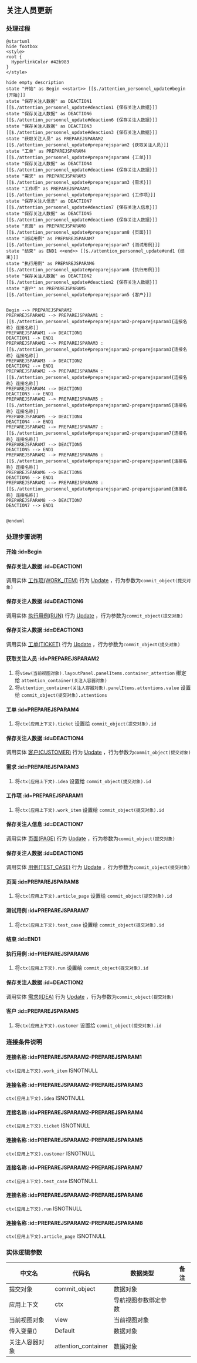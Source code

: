## 关注人员更新 <!-- {docsify-ignore-all} -->

   

### 处理过程

```plantuml
@startuml
hide footbox
<style>
root {
  HyperlinkColor #42b983
}
</style>

hide empty description
state "开始" as Begin <<start>> [[$./attention_personnel_update#begin {开始}]]
state "保存关注人数据" as DEACTION1  [[$./attention_personnel_update#deaction1 {保存关注人数据}]]
state "保存关注人数据" as DEACTION6  [[$./attention_personnel_update#deaction6 {保存关注人数据}]]
state "保存关注人数据" as DEACTION3  [[$./attention_personnel_update#deaction3 {保存关注人数据}]]
state "获取关注人员" as PREPAREJSPARAM2  [[$./attention_personnel_update#preparejsparam2 {获取关注人员}]]
state "工单" as PREPAREJSPARAM4  [[$./attention_personnel_update#preparejsparam4 {工单}]]
state "保存关注人数据" as DEACTION4  [[$./attention_personnel_update#deaction4 {保存关注人数据}]]
state "需求" as PREPAREJSPARAM3  [[$./attention_personnel_update#preparejsparam3 {需求}]]
state "工作项" as PREPAREJSPARAM1  [[$./attention_personnel_update#preparejsparam1 {工作项}]]
state "保存关注人信息" as DEACTION7  [[$./attention_personnel_update#deaction7 {保存关注人信息}]]
state "保存关注人数据" as DEACTION5  [[$./attention_personnel_update#deaction5 {保存关注人数据}]]
state "页面" as PREPAREJSPARAM8  [[$./attention_personnel_update#preparejsparam8 {页面}]]
state "测试用例" as PREPAREJSPARAM7  [[$./attention_personnel_update#preparejsparam7 {测试用例}]]
state "结束" as END1 <<end>> [[$./attention_personnel_update#end1 {结束}]]
state "执行用例" as PREPAREJSPARAM6  [[$./attention_personnel_update#preparejsparam6 {执行用例}]]
state "保存关注人数据" as DEACTION2  [[$./attention_personnel_update#deaction2 {保存关注人数据}]]
state "客户" as PREPAREJSPARAM5  [[$./attention_personnel_update#preparejsparam5 {客户}]]


Begin --> PREPAREJSPARAM2
PREPAREJSPARAM2 --> PREPAREJSPARAM1 : [[$./attention_personnel_update#preparejsparam2-preparejsparam1{连接名称} 连接名称]]
PREPAREJSPARAM1 --> DEACTION1
DEACTION1 --> END1
PREPAREJSPARAM2 --> PREPAREJSPARAM3 : [[$./attention_personnel_update#preparejsparam2-preparejsparam3{连接名称} 连接名称]]
PREPAREJSPARAM3 --> DEACTION2
DEACTION2 --> END1
PREPAREJSPARAM2 --> PREPAREJSPARAM4 : [[$./attention_personnel_update#preparejsparam2-preparejsparam4{连接名称} 连接名称]]
PREPAREJSPARAM4 --> DEACTION3
DEACTION3 --> END1
PREPAREJSPARAM2 --> PREPAREJSPARAM5 : [[$./attention_personnel_update#preparejsparam2-preparejsparam5{连接名称} 连接名称]]
PREPAREJSPARAM5 --> DEACTION4
DEACTION4 --> END1
PREPAREJSPARAM2 --> PREPAREJSPARAM7 : [[$./attention_personnel_update#preparejsparam2-preparejsparam7{连接名称} 连接名称]]
PREPAREJSPARAM7 --> DEACTION5
DEACTION5 --> END1
PREPAREJSPARAM2 --> PREPAREJSPARAM6 : [[$./attention_personnel_update#preparejsparam2-preparejsparam6{连接名称} 连接名称]]
PREPAREJSPARAM6 --> DEACTION6
DEACTION6 --> END1
PREPAREJSPARAM2 --> PREPAREJSPARAM8 : [[$./attention_personnel_update#preparejsparam2-preparejsparam8{连接名称} 连接名称]]
PREPAREJSPARAM8 --> DEACTION7
DEACTION7 --> END1


@enduml
```


### 处理步骤说明

#### 开始 :id=Begin




#### 保存关注人数据 :id=DEACTION1



调用实体 [工作项(WORK_ITEM)](module/ProjMgmt/Work_item.md) 行为 [Update](module/ProjMgmt/Work_item#行为) ，行为参数为`commit_object(提交对象)`

#### 保存关注人数据 :id=DEACTION6



调用实体 [执行用例(RUN)](module/TestMgmt/Run.md) 行为 [Update](module/TestMgmt/Run#行为) ，行为参数为`commit_object(提交对象)`

#### 保存关注人数据 :id=DEACTION3



调用实体 [工单(TICKET)](module/ProdMgmt/Ticket.md) 行为 [Update](module/ProdMgmt/Ticket#行为) ，行为参数为`commit_object(提交对象)`

#### 获取关注人员 :id=PREPAREJSPARAM2



1. 将`view(当前视图对象).layoutPanel.panelItems.container_attention` 绑定给  `attention_container(关注人容器对象)`
2. 将`attention_container(关注人容器对象).panelItems.attentions.value` 设置给  `commit_object(提交对象).attentions`

#### 工单 :id=PREPAREJSPARAM4



1. 将`ctx(应用上下文).ticket` 设置给  `commit_object(提交对象).id`

#### 保存关注人数据 :id=DEACTION4



调用实体 [客户(CUSTOMER)](module/ProdMgmt/Customer.md) 行为 [Update](module/ProdMgmt/Customer#行为) ，行为参数为`commit_object(提交对象)`

#### 需求 :id=PREPAREJSPARAM3



1. 将`ctx(应用上下文).idea` 设置给  `commit_object(提交对象).id`

#### 工作项 :id=PREPAREJSPARAM1



1. 将`ctx(应用上下文).work_item` 设置给  `commit_object(提交对象).id`

#### 保存关注人信息 :id=DEACTION7



调用实体 [页面(PAGE)](module/Wiki/Article_page.md) 行为 [Update](module/Wiki/Article_page#行为) ，行为参数为`commit_object(提交对象)`

#### 保存关注人数据 :id=DEACTION5



调用实体 [用例(TEST_CASE)](module/TestMgmt/Test_case.md) 行为 [Update](module/TestMgmt/Test_case#行为) ，行为参数为`commit_object(提交对象)`

#### 页面 :id=PREPAREJSPARAM8



1. 将`ctx(应用上下文).article_page` 设置给  `commit_object(提交对象).id`

#### 测试用例 :id=PREPAREJSPARAM7



1. 将`ctx(应用上下文).test_case` 设置给  `commit_object(提交对象).id`

#### 结束 :id=END1




#### 执行用例 :id=PREPAREJSPARAM6



1. 将`ctx(应用上下文).run` 设置给  `commit_object(提交对象).id`

#### 保存关注人数据 :id=DEACTION2



调用实体 [需求(IDEA)](module/ProdMgmt/Idea.md) 行为 [Update](module/ProdMgmt/Idea#行为) ，行为参数为`commit_object(提交对象)`

#### 客户 :id=PREPAREJSPARAM5



1. 将`ctx(应用上下文).customer` 设置给  `commit_object(提交对象).id`

### 连接条件说明
#### 连接名称 :id=PREPAREJSPARAM2-PREPAREJSPARAM1

```ctx(应用上下文).work_item``` ISNOTNULL
#### 连接名称 :id=PREPAREJSPARAM2-PREPAREJSPARAM3

```ctx(应用上下文).idea``` ISNOTNULL
#### 连接名称 :id=PREPAREJSPARAM2-PREPAREJSPARAM4

```ctx(应用上下文).ticket``` ISNOTNULL
#### 连接名称 :id=PREPAREJSPARAM2-PREPAREJSPARAM5

```ctx(应用上下文).customer``` ISNOTNULL
#### 连接名称 :id=PREPAREJSPARAM2-PREPAREJSPARAM7

```ctx(应用上下文).test_case``` ISNOTNULL
#### 连接名称 :id=PREPAREJSPARAM2-PREPAREJSPARAM6

```ctx(应用上下文).run``` ISNOTNULL
#### 连接名称 :id=PREPAREJSPARAM2-PREPAREJSPARAM8

```ctx(应用上下文).article_page``` ISNOTNULL


### 实体逻辑参数

|    中文名   |    代码名    |  数据类型      |备注 |
| --------| --------| --------  | --------   |
|提交对象|commit_object|数据对象||
|应用上下文|ctx|导航视图参数绑定参数||
|当前视图对象|view|当前视图对象||
|传入变量(<i class="fa fa-check"/></i>)|Default|数据对象||
|关注人容器对象|attention_container|数据对象||
